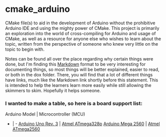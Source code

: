 # cmake_arduino

CMake file(s) to aid in the development of Arduino without the prohibitive
Arduino IDE and using the mighty power of CMake. This project is primarily an
exploration into the world of cross-compiling for Arduino and usage of CMake, as
well as a resource for anyone else who wishes to learn about the topic, written
from the perspective of someone who knew very little on the topic to begin with.

Notes can be found all over the place regarding why certain things were done,
but I'm finding this [Markdown](https://help.github.com/articles/markdown-basics/)
format to be very interesting for documenting things, so most things will be
better explained, easier to read, or both in the dox folder. There, you will
find that a lot of different things have links, much like the Markdown link
shortly before this statement. This is intended to help the learners learn more
easily while still allowing the skimmers to skim. Hopefully it helps someone.

### I wanted to make a table, so here is a board support list:

Arduino Model | Microcontroller (MCU)
- | -
[Arduino Uno Rev. 3](https://www.arduino.cc/en/Main/ArduinoBoardUno) | [Atmel ATmega328p](http://www.atmel.com/devices/ATMEGA328P.aspx)
[Arduino Mega 2560](https://www.arduino.cc/en/Main/ArduinoBoardMega2560)  | [Atmel ATmega2560](http://www.atmel.com/devices/ATMEGA2560P.aspx)

